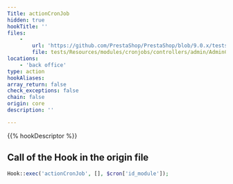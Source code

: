 ```yaml
---
Title: actionCronJob
hidden: true
hookTitle: ''
files:
    -
        url: 'https://github.com/PrestaShop/PrestaShop/blob/9.0.x/tests/Resources/modules/cronjobs/controllers/admin/AdminCronJobsController.php'
        file: tests/Resources/modules/cronjobs/controllers/admin/AdminCronJobsController.php
locations:
    - 'back office'
type: action
hookAliases: 
array_return: false
check_exceptions: false
chain: false
origin: core
description: ''

---
```


{{% hookDescriptor %}}

## Call of the Hook in the origin file

```php
Hook::exec('actionCronJob', [], $cron['id_module']);
```
